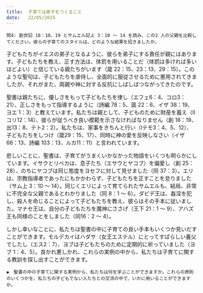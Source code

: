 ```yaml
---
title:  子育ては弟子をつくること
date:   22/05/2019
---
```


`問4: 創世記 18：18、19 とサムエル記上 3：10 ～ 14 を読み、この2 人の父親を比較してください。彼らの子育てのスタイルは、どのような結果を招きましたか。`

子どもたちがイエスの弟子となるように、彼らを弟子にする責任が親にはあります。子どもたちを教え、正す方法は、体罰を用いることだ（体罰は多ければ多いほどよい）と信じている親たちがいます（箴 22：15、23：13、29：15）。このような聖句は、子どもたちを虐待し、全面的に服従させるために悪用されてきましたが、それがまた、両親や神に対する反抗にしばしばつながってきたのです。

聖書は親たちに、優しさをもって子どもたちを律し（エフェ6：4、コロ3：21）、正しさをもって指導するように（詩編 78：5、箴 22：6、イザ 38：19、ヨエ 1：3）と教えています。私たちは親として、子どものために財産を蓄え（Ⅱコリ12：14）、彼らが従うべき良い模範を示さなければなりません（創 18：19、出13：8、テト2：2）。私たちは、家事をきちんと行い（Ⅰテモ3：4、5、12）、子どもたちをしつけ（箴29：15、17）、同時に神の愛を反映しなさい（イザ 66：13、詩編 103：13、ルカ11：11）と言われています。

悲しいことに、聖書は、子育てがうまくいかなかった物語をいくつも明らかにしています。イサクとリベカは、息子たち（エサウとヤコブ）を偏愛し（創 25：28）、のちにヤコブは同じ態度をヨセフに対して見せました（同 37：3）。エリは、宗教指導者であったにもかかわらず、子どもたちを正すことを怠りました（サム上 3：10 ～ 14）。同じくエリによって育てられたサムエルも、結局、非常に不完全な父親であるとわかりました（同 8：1 ～ 6）。ダビデ王は、姦淫を犯し、殺人を命じることによって子どもたちを教え、彼らはその手本に従いました。マナセ王は、自分の子どもたちを魔神にささげ（王下 21：1 ～ 9）、アハズ王も同様のことをしました（同16：2 ～ 4）。

しかし幸いなことに、私たちは聖書の中に子育ての良い手本もいくつか見いだすことができます。モルデカイはハダサ（女王エステル）にとってすばらしい養父でしたし（エス2：7）、ヨブは子どもたちのために定期的に祈っていました（ヨブ 1：4、5）。良かれ悪しかれ、これらの実例の中から、私たちは子育てに関する教訓を探し出すことができます。

`◆　聖書の中の子育てに関する実例から、私たちは何を学ぶことができますか。これらの原則のいくつかを、私たちの子どもでない人たちとの交流の中で、いかに用いることができますか。`